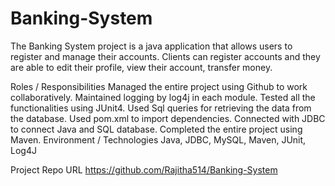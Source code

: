 # Banking-System
The Banking System project is a java application that allows users to register and manage their accounts. Clients can register accounts and they are able to edit their profile, view their account, transfer money.

Roles / Responsibilities 
Managed the entire project using Github to work collaboratively.
Maintained logging by log4j in each module.
Tested all the functionalities using JUnit4.
Used Sql queries for retrieving the data from the database.
Used pom.xml to import dependencies.
Connected with JDBC to connect Java and SQL database.
Completed the entire project using Maven.
Environment / Technologies 
Java, JDBC, MySQL, Maven, JUnit, Log4J

Project Repo URL 
https://github.com/Rajitha514/Banking-System

